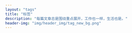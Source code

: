 ```yaml
---
layout: "tags"
title: "标签"
description: "每篇文章总是围绕重点展开，工作也一样，生活也是。"
header-img: "img/header_img/tag_new_bg.png"
---
```

